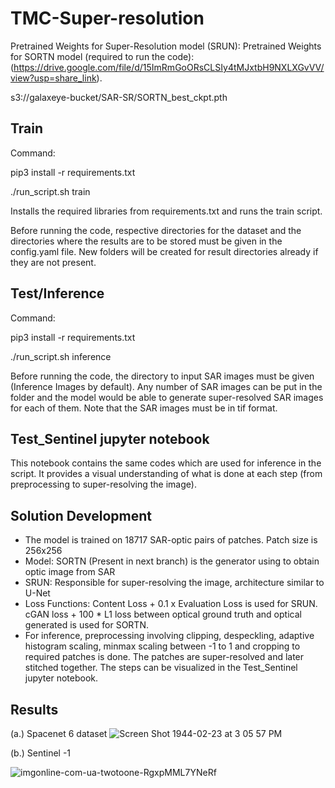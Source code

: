 # TMC-Super-resolution

Pretrained Weights for Super-Resolution model (SRUN): 
Pretrained Weights for SORTN model (required to run the code): (https://drive.google.com/file/d/15ImRmGoORsCLSIy4tMJxtbH9NXLXGvVV/view?usp=share_link). 

s3://galaxeye-bucket/SAR-SR/SORTN_best_ckpt.pth

## Train
Command: 

pip3 install -r requirements.txt

./run_script.sh train

Installs the required libraries from requirements.txt and runs the train script.

Before running the code, respective directories for the dataset and the directories where the results are to be stored must be given in the config.yaml file. New folders will be created for result directories already if they are not present.

## Test/Inference
Command:

pip3 install -r requirements.txt

./run_script.sh inference

Before running the code, the directory to input SAR images must be given (Inference Images by default). Any number of SAR images can be put in the folder and the model would be able to generate super-resolved SAR images for each of them. Note that the SAR images must be in tif format.

## Test_Sentinel jupyter notebook
This notebook contains the same codes which are used for inference in the script. It provides a visual understanding of what is done at each step (from preprocessing to super-resolving the image).

## Solution Development
* The model is trained on 18717 SAR-optic pairs of patches. Patch size is 256x256
* Model: SORTN (Present in next branch) is the generator using to obtain optic image from SAR
* SRUN: Responsible for super-resolving the image, architecture similar to U-Net
* Loss Functions: Content Loss + 0.1 x Evaluation Loss is used for SRUN. cGAN loss + 100 * L1 loss between optical ground truth and optical generated is used for SORTN.
* For inference, preprocessing involving clipping, despeckling, adaptive histogram scaling, minmax scaling between -1 to 1 and cropping to required patches is done. The patches are super-resolved and later stitched together. The steps can be visualized in the Test_Sentinel jupyter notebook.

## Results
(a.) Spacenet 6 dataset
![Screen Shot 1944-02-23 at 3 05 57 PM](https://user-images.githubusercontent.com/82506345/168256472-910eadd5-8345-4a6c-8bb4-84dfb5758c45.png)



(b.) Sentinel -1 

![imgonline-com-ua-twotoone-RgxpMML7YNeRf](https://user-images.githubusercontent.com/82506345/168259244-e30333f6-6dff-4788-891d-23eff516af76.jpeg)


